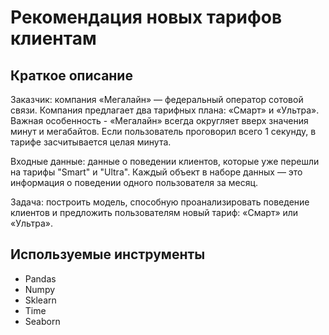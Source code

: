# Рекомендация новых тарифов клиентам

## Краткое описание 

Заказчик: компания «Мегалайн» — федеральный оператор сотовой связи. Компания предлагает два тарифных плана: «Смарт» и «Ультра». 
Важная особенность - «Мегалайн» всегда округляет вверх значения минут и мегабайтов. Если пользователь проговорил всего 1 секунду, в тарифе засчитывается целая минута.

Входные данные: данные о поведении клиентов, которые уже перешли на тарифы "Smart" и "Ultra". Каждый объект в наборе данных — это информация о поведении одного пользователя за месяц.

Задача: построить модель, способную проанализировать поведение клиентов и предложить пользователям новый тариф: «Смарт» или «Ультра».


## Используемые инструменты
- Pandas
- Numpy
- Sklearn
- Time
- Seaborn
